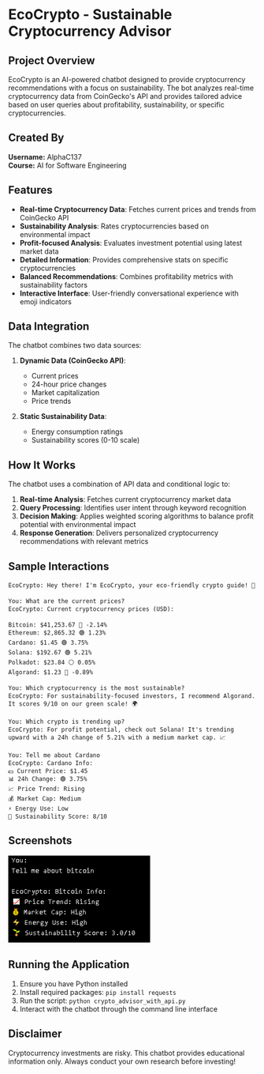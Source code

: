# EcoCrypto - Sustainable Cryptocurrency Advisor

## Project Overview
EcoCrypto is an AI-powered chatbot designed to provide cryptocurrency recommendations with a focus on sustainability. The bot analyzes real-time cryptocurrency data from CoinGecko's API and provides tailored advice based on user queries about profitability, sustainability, or specific cryptocurrencies.

## Created By
**Username:** AlphaC137  
**Course:** AI for Software Engineering

## Features
- **Real-time Cryptocurrency Data**: Fetches current prices and trends from CoinGecko API
- **Sustainability Analysis**: Rates cryptocurrencies based on environmental impact
- **Profit-focused Analysis**: Evaluates investment potential using latest market data
- **Detailed Information**: Provides comprehensive stats on specific cryptocurrencies
- **Balanced Recommendations**: Combines profitability metrics with sustainability factors
- **Interactive Interface**: User-friendly conversational experience with emoji indicators

## Data Integration
The chatbot combines two data sources:
1. **Dynamic Data (CoinGecko API)**: 
   - Current prices
   - 24-hour price changes
   - Market capitalization
   - Price trends

2. **Static Sustainability Data**:
   - Energy consumption ratings
   - Sustainability scores (0-10 scale)

## How It Works
The chatbot uses a combination of API data and conditional logic to:

1. **Real-time Analysis**: Fetches current cryptocurrency market data
2. **Query Processing**: Identifies user intent through keyword recognition
3. **Decision Making**: Applies weighted scoring algorithms to balance profit potential with environmental impact
4. **Response Generation**: Delivers personalized cryptocurrency recommendations with relevant metrics

## Sample Interactions

```
EcoCrypto: Hey there! I'm EcoCrypto, your eco-friendly crypto guide! 🌱

You: What are the current prices?
EcoCrypto: Current cryptocurrency prices (USD):

Bitcoin: $41,253.67 🔴 -2.14%
Ethereum: $2,865.32 🟢 1.23%
Cardano: $1.45 🟢 3.75%
Solana: $192.67 🟢 5.21%
Polkadot: $23.84 ⚪ 0.05%
Algorand: $1.23 🔴 -0.89%

You: Which cryptocurrency is the most sustainable?
EcoCrypto: For sustainability-focused investors, I recommend Algorand. It scores 9/10 on our green scale! 🌍

You: Which crypto is trending up?
EcoCrypto: For profit potential, check out Solana! It's trending upward with a 24h change of 5.21% with a medium market cap. 📈

You: Tell me about Cardano
EcoCrypto: Cardano Info:
💵 Current Price: $1.45
📊 24h Change: 🟢 3.75%
📈 Price Trend: Rising
💰 Market Cap: Medium
⚡ Energy Use: Low
🌱 Sustainability Score: 8/10
```

## Screenshots
![EcoCrypto in action](screenshots/demo.png)

## Running the Application
1. Ensure you have Python installed
2. Install required packages: `pip install requests`
3. Run the script: `python crypto_advisor_with_api.py`
4. Interact with the chatbot through the command line interface

## Disclaimer
Cryptocurrency investments are risky. This chatbot provides educational information only. Always conduct your own research before investing!
